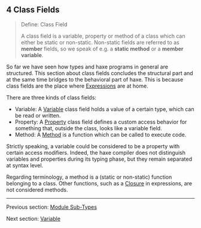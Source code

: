 ## 4 Class Fields

> Define: Class Field
>
> A class field is a variable, property or method of a class which can either be static or non-static. Non-static fields are referred to as **member** fields, so we speak of e.g. a **static method** or a **member variable**.


So far we have seen how types and haxe programs in general are structured. This section about class fields concludes the structural part and at the same time bridges to the behavioral part of haxe. This is because class fields are the place where [Expressions](https://github.com/Simn/HaxeManual/tree/master/md/manual/5-Expressions.md) are at home.

There are three kinds of class fields:



* Variable: A [Variable](https://github.com/Simn/HaxeManual/tree/master/md/manual/4.1-Variable.md) class field holds a value of a certain type, which can be read or written.
* Property: A [Property](https://github.com/Simn/HaxeManual/tree/master/md/manual/4.2-Property.md) class field defines a custom access behavior for something that, outside the class, looks like a variable field.
* Method: A [Method](https://github.com/Simn/HaxeManual/tree/master/md/manual/4.3-Method.md) is a function which can be called to execute code.


Strictly speaking, a variable could be considered to be a property with certain access modifiers. Indeed, the haxe compiler does not distinguish variables and properties during its typing phase, but they remain separated at syntax level.

Regarding terminology, a method is a (static or non-static) function belonging to a class. Other functions, such as a [Closure](https://github.com/Simn/HaxeManual/tree/master/md/manual/5.9-Closure.md) in expressions, are not considered methods.

---

Previous section: [Module Sub-Types](https://github.com/Simn/HaxeManual/tree/master/md/manual/3.5.1-Module_Sub-Types.md)

Next section: [Variable](https://github.com/Simn/HaxeManual/tree/master/md/manual/4.1-Variable.md)